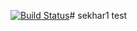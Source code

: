[![Build Status](https://dev.azure.com/5789500312/Raj/_apis/build/status/Rajasekhar1201.sekhar1?branchName=master)](https://dev.azure.com/5789500312/Raj/_build/latest?definitionId=1?branchName=master)# sekhar1
test

